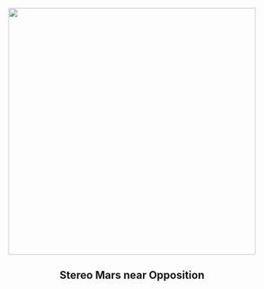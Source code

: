 
<p align="center"><img src="https://apod.nasa.gov/apod/image/2212/Mars-Stereo.png" width="500" height="500"></p>
<h2 align="center"> Stereo Mars near Opposition </h2>
